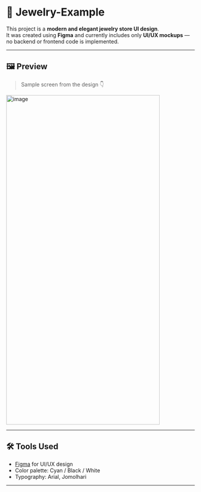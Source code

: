 # 💎 Jewelry-Example

This project is a **modern and elegant jewelry store UI design**.  
It was created using **Figma** and currently includes only **UI/UX mockups** — no backend or frontend code is implemented.

---

## 🖼️ Preview

> Sample screen from the design 👇


<img width="410" height="882" alt="image" src="https://github.com/user-attachments/assets/b88d8bc1-5a64-4c40-8e4b-05e38280e36a" />


---

## 🛠️ Tools Used

- [Figma](https://www.figma.com/) for UI/UX design
- Color palette: Cyan / Black / White
- Typography: Arial, Jomolhari

---



